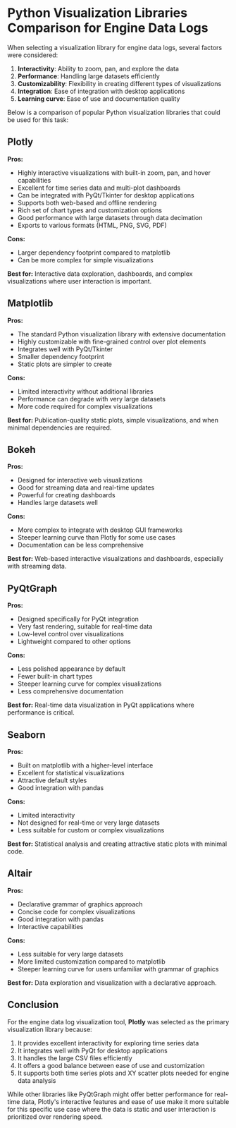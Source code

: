 # Python Visualization Libraries Comparison for Engine Data Logs

When selecting a visualization library for engine data logs, several factors were considered:

1. **Interactivity**: Ability to zoom, pan, and explore the data
2. **Performance**: Handling large datasets efficiently
3. **Customizability**: Flexibility in creating different types of visualizations
4. **Integration**: Ease of integration with desktop applications
5. **Learning curve**: Ease of use and documentation quality

Below is a comparison of popular Python visualization libraries that could be used for this task:

## Plotly

**Pros:**
- Highly interactive visualizations with built-in zoom, pan, and hover capabilities
- Excellent for time series data and multi-plot dashboards
- Can be integrated with PyQt/Tkinter for desktop applications
- Supports both web-based and offline rendering
- Rich set of chart types and customization options
- Good performance with large datasets through data decimation
- Exports to various formats (HTML, PNG, SVG, PDF)

**Cons:**
- Larger dependency footprint compared to matplotlib
- Can be more complex for simple visualizations

**Best for:** Interactive data exploration, dashboards, and complex visualizations where user interaction is important.

## Matplotlib

**Pros:**
- The standard Python visualization library with extensive documentation
- Highly customizable with fine-grained control over plot elements
- Integrates well with PyQt/Tkinter
- Smaller dependency footprint
- Static plots are simpler to create

**Cons:**
- Limited interactivity without additional libraries
- Performance can degrade with very large datasets
- More code required for complex visualizations

**Best for:** Publication-quality static plots, simple visualizations, and when minimal dependencies are required.

## Bokeh

**Pros:**
- Designed for interactive web visualizations
- Good for streaming data and real-time updates
- Powerful for creating dashboards
- Handles large datasets well

**Cons:**
- More complex to integrate with desktop GUI frameworks
- Steeper learning curve than Plotly for some use cases
- Documentation can be less comprehensive

**Best for:** Web-based interactive visualizations and dashboards, especially with streaming data.

## PyQtGraph

**Pros:**
- Designed specifically for PyQt integration
- Very fast rendering, suitable for real-time data
- Low-level control over visualizations
- Lightweight compared to other options

**Cons:**
- Less polished appearance by default
- Fewer built-in chart types
- Steeper learning curve for complex visualizations
- Less comprehensive documentation

**Best for:** Real-time data visualization in PyQt applications where performance is critical.

## Seaborn

**Pros:**
- Built on matplotlib with a higher-level interface
- Excellent for statistical visualizations
- Attractive default styles
- Good integration with pandas

**Cons:**
- Limited interactivity
- Not designed for real-time or very large datasets
- Less suitable for custom or complex visualizations

**Best for:** Statistical analysis and creating attractive static plots with minimal code.

## Altair

**Pros:**
- Declarative grammar of graphics approach
- Concise code for complex visualizations
- Good integration with pandas
- Interactive capabilities

**Cons:**
- Less suitable for very large datasets
- More limited customization compared to matplotlib
- Steeper learning curve for users unfamiliar with grammar of graphics

**Best for:** Data exploration and visualization with a declarative approach.

## Conclusion

For the engine data log visualization tool, **Plotly** was selected as the primary visualization library because:

1. It provides excellent interactivity for exploring time series data
2. It integrates well with PyQt for desktop applications
3. It handles the large CSV files efficiently
4. It offers a good balance between ease of use and customization
5. It supports both time series plots and XY scatter plots needed for engine data analysis

While other libraries like PyQtGraph might offer better performance for real-time data, Plotly's interactive features and ease of use make it more suitable for this specific use case where the data is static and user interaction is prioritized over rendering speed.
